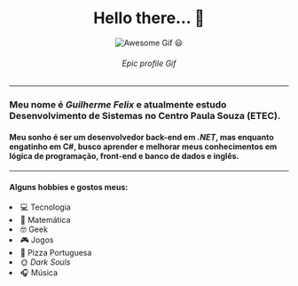 <h1 align="center" > Hello there... 👀</h1>

<div align="center">
  <img src="" alt="Awesome Gif 😃">
  <h6>Epic profile Gif</h6>
</div>

<hr/>

<div align="left">
  <h3>
    Meu nome é <em>Guilherme Felix</em> e atualmente estudo Desenvolvimento de Sistemas no Centro Paula Souza (ETEC).
  </h3>
  <h4>
    Meu sonho é ser um desenvolvedor back-end em <em>.NET</em>, mas enquanto engatinho em C#, busco aprender e melhorar meus conhecimentos em lógica de programação, front-end e banco de   dados e inglês.
  </h4> 
</div>
  
<hr/>

<div align="left">
  <h4>Alguns hobbies e gostos meus:</h4>
  <li>💻 Tecnologia</li>
  <li>🧮 Matemática</li>
  <li>🤓 Geek</li>
  <li>🎮 Jogos</li>
  <li>🍕 Pizza Portuguesa</li>
  <li>🌞 <em>Dark Souls</em> </li>
  <li>🎧 Música</li>
</div>
